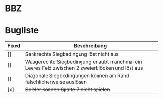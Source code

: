 # BBZ

<h1>Bugliste</h1>

| Fixed | Beschreibung |
|-------|--------------|
| []    | Senkrechte Siegbedingung löst nicht aus |
| []    | Waagerechte Siegbedingung erlaubt manchmal ein Leeres Feld zwischen 2 zweierblöcken und löst aus |
| []    | Diagonale Siegbedingungen können am Rand fälschlicherweise auslösen |
| [x]   | <s>Spieler können Spalte 7 nicht spielen</s> |
